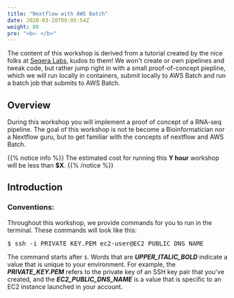```yaml
---
title: "Nextflow with AWS Batch"
date: 2020-03-28T09:05:54Z
weight: 80
pre: "<b>⁃ </b>"
---
```


The content of this workshop is derived from a tutorial created by the nice folks at [Seqera Labs](https://github.com/seqeralabs/nextflow-tutorial), kudos to them!
We won't create or own pipelines and tweak code, but rather jump right in with a small proof-of-concept piepline, which we will run locally in containers, submit locally to AWS Batch and run a batch job that submits to AWS Batch.

## Overview 
During this workshop you will implement a proof of concept of a RNA-seq pipeline. The goal of this workshop is not te become a Bioinformatician nor a Nextflow guru, but to get familiar with the concepts of nextflow and AWS Batch.

{{% notice info %}}
The estimated cost for running this **Y hour** workshop will be less than **$X**.
{{% /notice %}}

## Introduction

### Conventions:  
Throughout this workshop, we provide commands for you to run in the terminal.  These commands will look like this: 

<pre>
$ ssh -i PRIVATE_KEY.PEM ec2-user@EC2_PUBLIC_DNS_NAME
</pre>

The command starts after `$`.  Words that are ***UPPER_ITALIC_BOLD*** indicate a value that is unique to your environment.  For example, the ***PRIVATE\_KEY.PEM*** refers to the private key of an SSH key pair that you've created, and the ***EC2\_PUBLIC\_DNS\_NAME*** is a value that is specific to an EC2 instance launched in your account.  

